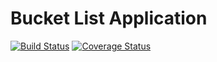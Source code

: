 # Bucket List Application
[![Build Status](https://travis-ci.org/Sekams/Bucketlist.svg?branch=challenge_2)](https://travis-ci.org/Sekams/Bucketlist)
[![Coverage Status](https://coveralls.io/repos/github/Sekams/Bucketlist/badge.svg)](https://coveralls.io/github/Sekams/Bucketlist)

